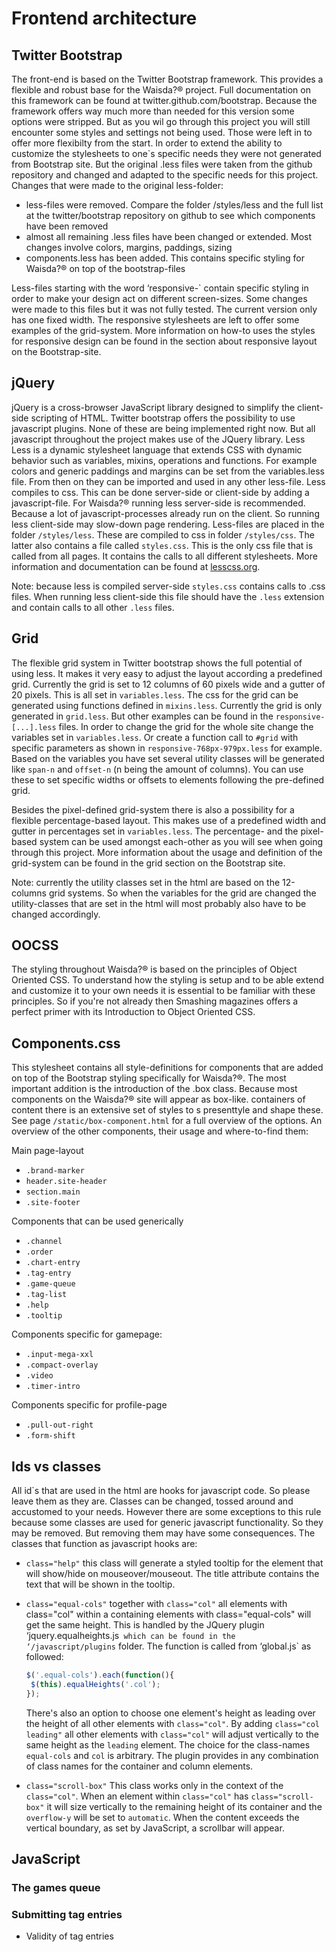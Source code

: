 # Frontend architecture

## Twitter Bootstrap

The front-end is based on the Twitter Bootstrap framework. This provides a flexible and robust base for the Waisda?® project. Full documentation on this framework can be found at twitter.github.com/bootstrap. Because the framework offers way much more than needed for this version some options were stripped. But as you wil go through this project you will still encounter some styles and settings not being used. Those were left in to offer more flexibilty from the start. In order to extend the ability to customize the stylesheets to one`s specific needs they were not generated from Bootstrap site. But the original .less files were taken from the github repository and changed and adapted to the specific needs for this project. Changes that were made to the original less-folder:

* less-files were removed. Compare the folder /styles/less and the full list at the twitter/bootstrap repository on github to see which components have been removed
* almost all remaining .less files have been changed or extended. Most changes involve colors, margins, paddings, sizing
* components.less has been added. This contains specific styling for Waisda?® on top of the bootstrap-files

Less-files starting with the word ‘responsive-` contain specific styling in order to make your design act on different screen-sizes. Some changes were made to this files but it was not fully tested. The current version only has one fixed width. The responsive stylesheets are left to offer some examples of the grid-system. More information on how-to uses the styles for responsive design can be found in the section about responsive layout on the Bootstrap-site.

## jQuery

jQuery is a cross-browser JavaScript library designed to simplify the client-side scripting of HTML. Twitter bootstrap offers the possibility to use javascript plugins. None of these are being implemented right now. But all javascript throughout the project makes use of the JQuery library.
Less
Less is a dynamic stylesheet language that extends CSS with dynamic behavior such as variables, mixins, operations and functions. For example colors and generic paddings and margins can be set from the variables.less file. From then on they can be imported and used in any other less-file.
Less compiles to css. This can be done server-side or client-side by adding a javascript-file. For Waisda?® running less server-side is recommended. Because a lot of javascript-processes already run on the client. So running less client-side may slow-down page rendering.
Less-files are placed in the folder `/styles/less`. These are compiled to css in folder `/styles/css`. The latter also contains a file called `styles.css`. This is the only css file that is called from all pages. It contains the calls to all different stylesheets. More information and documentation can be found at [lesscss.org](lesscss.org).

Note: because less is compiled server-side `styles.css` contains calls to .css files. When running less client-side this file should have the `.less` extension and contain calls to all other `.less` files.

## Grid

The flexible grid system in Twitter bootstrap shows the full potential of using less. It makes it very easy to adjust the layout according a predefined grid. Currently the grid is set to 12 columns of 60 pixels wide and a gutter of 20 pixels. This is all set in `variables.less`. The css for the grid can be generated using functions defined in `mixins.less`. Currently the grid is only generated in `grid.less`. But other examples can be found in the `responsive-[...].less` files. In order to change the grid for the whole site change the variables set in `variables.less`. Or create a function call to `#grid` with specific parameters as shown in `responsive-768px-979px.less` for example.
Based on the variables you have set several utility classes will be generated like `span-n` and `offset-n` (n being the amount of columns). You can use these to set specific widths or offsets to elements following the pre-defined grid.

Besides the pixel-defined grid-system there is also a possibility for a flexible percentage-based layout. This makes use of a predefined width and gutter in percentages set in `variables.less`. The percentage- and the pixel-based system can be used amongst each-other as you will see when going through this project. More information about the usage and definition of the grid-system can be found in the grid section on the Bootstrap site.

Note: currently the utility classes set in the html are based on the 12-columns grid systems. So when the variables for the grid are changed the utility-classes that are set in the html will most probably also have to be changed accordingly.

## OOCSS

The styling throughout Waisda?® is based on the principles of Object Oriented CSS. To understand how the styling is setup and to be able extend and customize it to your own needs it is essential to be familiar with these principles. So if you're not already then Smashing magazines offers a perfect primer with its Introduction to Object Oriented CSS.

## Components.css

This stylesheet contains all style-definitions for components that are added on top of the Bootstrap styling specifically for Waisda?®. The most important addition is the introduction of the .box class. Because most components on the Waisda?® site will appear as box-like. containers of content there is an extensive set of styles to s presenttyle and shape these. See page `/static/box-component.html` for a full overview of the options. 
An overview of the other components, their usage and where-to-find them:

Main page-layout
* `.brand-marker`
* `header.site-header`
* `section.main`
* `.site-footer`

Components that can be used generically
* `.channel`
* `.order`
* `.chart-entry`
* `.tag-entry`
* `.game-queue`
* `.tag-list`
* `.help`
* `.tooltip`

Components specific for gamepage:
* `.input-mega-xxl`
* `.compact-overlay`
* `.video`
* `.timer-intro`

Components specific for profile-page
* `.pull-out-right`
* `.form-shift`


## Ids vs classes

All id`s that are used in the html are hooks for javascript code. So please leave them as they are. Classes can be changed, tossed around and accustomed to your needs. However there are some exceptions to this rule because some classes are used for generic javascript functionality. So they may be removed. But removing them may have some consequences. The classes that function as javascript hooks are:

* `class="help"`
    this class will generate a styled tooltip for the element that will show/hide on mouseover/mouseout. The title attribute contains the text that will be shown in the tooltip.
* `class="equal-cols"` together with `class="col"`
    all elements with class="col" within a containing elements with class="equal-cols" will get the same height. This is handled by the JQuery plugin ‘jquery.equalheights.js` which can be found in the ‘/javascript/plugins` folder. The function is called from ‘global.js` as followed:

    ```JavaScript
    $('.equal-cols').each(function(){
     $(this).equalHeights('.col');
    });
    ```

    There's also an option to choose one element's height as leading over the height of all other elements with `class="col"`. By adding `class="col leading"` all other elements with `class="col"` will adjust vertically to the same height as the `leading` element.
    The choice for the class-names `equal-cols` and `col` is arbitrary. The plugin provides in any combination of class names for the container and column elements.
* `class="scroll-box"`
    This class works only in the context of the `class="col"`. When an element within `class="col"` has `class="scroll-box"` it will size vertically to the remaining height of its container and the `overflow-y` will be set to `automatic`. When the content exceeds the vertical boundary, as set by JavaScript, a scrollbar will appear.

## JavaScript

### The games queue

### Submitting tag entries

* Validity of tag entries
